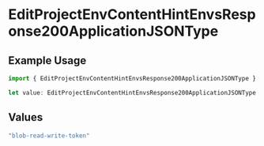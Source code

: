 # EditProjectEnvContentHintEnvsResponse200ApplicationJSONType

## Example Usage

```typescript
import { EditProjectEnvContentHintEnvsResponse200ApplicationJSONType } from "@simplesagar/vercel/models/editprojectenvop.js";

let value: EditProjectEnvContentHintEnvsResponse200ApplicationJSONType = "blob-read-write-token";
```

## Values

```typescript
"blob-read-write-token"
```